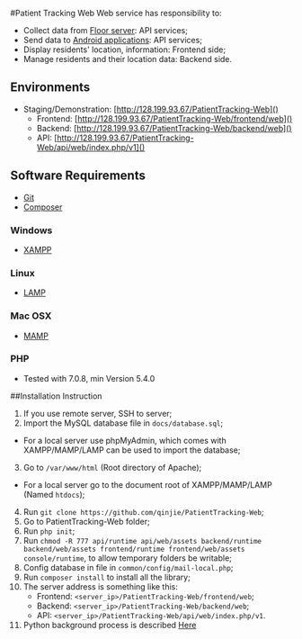 #Patient Tracking Web
Web service has responsibility to:
* Collect data from [Floor server](https://github.com/qinjie/PatientTracking-Python#floor): API services;
* Send data to [Android applications](https://github.com/qinjie/PatientTracking-Android): API services;
* Display residents' location, information: Frontend side;
* Manage residents and their location data: Backend side.

## Environments
* Staging/Demonstration: [http://128.199.93.67/PatientTracking-Web]()
  * Frontend: [http://128.199.93.67/PatientTracking-Web/frontend/web]()
  * Backend: [http://128.199.93.67/PatientTracking-Web/backend/web]()
  * API: [http://128.199.93.67/PatientTracking-Web/api/web/index.php/v1]()

## Software Requirements
* [Git](https://www.digitalocean.com/community/tutorials/how-to-install-git-on-ubuntu-14-04)
* [Composer](https://www.digitalocean.com/community/tutorials/how-to-install-and-use-composer-on-ubuntu-14-04)

### Windows
* [XAMPP](https://www.apachefriends.org/)

### Linux
* [LAMP](https://www.digitalocean.com/community/tutorials/how-to-install-linux-apache-mysql-php-lamp-stack-on-ubuntu-14-04)

### Mac OSX
* [MAMP](https://www.mamp.info)
  
### PHP 
* Tested with 7.0.8, min Version 5.4.0

##Installation Instruction

1. If you use remote server, SSH to server;
2. Import the MySQL database file in ```docs/database.sql```;
  * For a local server use phpMyAdmin, which comes with XAMPP/MAMP/LAMP can be used to import the database; 
3. Go to ```/var/www/html``` (Root directory of Apache);
  * For a local server go to the document root of XAMPP/MAMP/LAMP (Named ```htdocs```);
4. Run ```git clone https://github.com/qinjie/PatientTracking-Web```;
5. Go to PatientTracking-Web folder;
6. Run ```php init```;
7. Run ```chmod -R 777 api/runtime api/web/assets backend/runtime backend/web/assets frontend/runtime frontend/web/assets console/runtime```, to allow temporary folders be writable;
8. Config database in file in ```common/config/mail-local.php```;
9. Run ```composer install``` to install all the library;
10. The server address is something like this:
    * Frontend: ```<server_ip>/PatientTracking-Web/frontend/web```;
    * Backend: ```<server_ip>/PatientTracking-Web/backend/web```;
    * API: ```<server_ip>/PatientTracking-Web/api/web/index.php/v1```.  
11. Python background process is described [Here](https://github.com/qinjie/PatientTracking-Python)